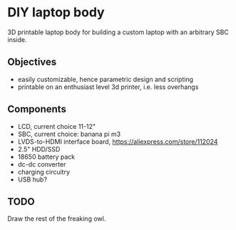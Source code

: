 # DIY laptop body

3D printable laptop body for building a custom laptop with an arbitrary SBC
inside.

## Objectives

 - easily customizable, hence parametric design and scripting
 - printable on an enthusiast level 3d printer, i.e. less overhangs

## Components

 - LCD, current choice 11-12"
 - SBC, current choice: banana pi m3 
 - LVDS-to-HDMI interface board, https://aliexpress.com/store/112024
 - 2.5" HDD/SSD
 - 18650 battery pack
 - dc-dc converter
 - charging circuitry
 - USB hub?

## TODO

Draw the rest of the freaking owl.

